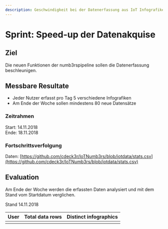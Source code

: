```yaml
---
description: Geschwindigkeit bei der Datenerfassung aus IoT Infografiken quantifizieren
---
```


# Sprint: Speed-up der Datenakquise

## Ziel

Die neuen Funktionen der numb3rspipeline sollen die Datenerfassung beschleunigen.

## Messbare Resultate

* Jeder Nutzer erfasst pro Tag 5 verschiedene Infografiken
* Am Ende der Woche sollen mindestens 80 neue Datensätze 

### Zeitrahmen

Start: 14.11.2018  
Ende: 18.11.2018

### Fortschrittsverfolgung

Daten: [https://github.com/cdeck3r/IoTNumb3rs/blob/iotdata/stats.csv](https://github.com/cdeck3r/IoTNumb3rs/blob/iotdata/stats.csv)

## Evaluation

Am Ende der Woche werden die erfassten Daten analysiert und mit dem Stand vom Startdatum verglichen.

Stand 14.11.2018

| User | Total data rows | Distinct infographics |
| :--- | :--- | :--- |
|  |  |  |

